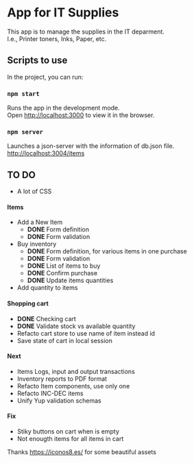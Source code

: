# App for IT Supplies

This app is to manage the supplies in the IT deparment.\
I.e., Printer toners, Inks, Paper, etc.

## Scripts to use

In the project, you can run:

### `npm start`

Runs the app in the development mode.\
Open [http://localhost:3000](http://localhost:3000) to view it in the browser.

### `npm server`

Launches a json-server with the information of db.json file.\
[http://localhost:3004/items](http://localhost:3004/items)


## TO DO

- A lot of CSS 

#### Items 

- Add a New Item
  - **DONE** Form definition
  - **DONE** Form validation
- Buy inventory
  - **DONE** Form definition, for various items in one purchase
  - **DONE** Form validation 
  - **DONE** List of items to buy
  - **DONE** Confirm purchase
  - **DONE** Update items quantities
- Add quantity to items

#### Shopping cart

- **DONE** Checking cart
- **DONE** Validate stock vs available quantity 
- Refacto cart store to use name of item instead id
- Save state of cart in local session

#### Next
- Items Logs, input and output transactions
- Inventory reports to PDF format
- Refacto Item components, use only one
- Refacto INC-DEC items
- Unify Yup validation schemas
  
#### Fix
- Stiky buttons on cart when is empty
- Not enougth items for all items in cart

Thanks https://iconos8.es/ for some beautiful assets